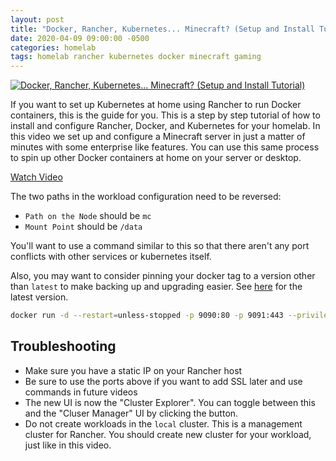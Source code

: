 ```yaml
---
layout: post
title: "Docker, Rancher, Kubernetes... Minecraft? (Setup and Install Tutorial)"
date: 2020-04-09 09:00:00 -0500
categories: homelab
tags: homelab rancher kubernetes docker minecraft gaming
---
```


[![Docker, Rancher, Kubernetes... Minecraft? (Setup and Install Tutorial)](https://img.youtube.com/vi/oILc0ywDVTk/0.jpg)](https://www.youtube.com/watch?v=oILc0ywDVTk "Docker, Rancher, Kubernetes... Minecraft? (Setup and Install Tutorial)")

If you want to set up Kubernetes at home using Rancher to run Docker containers, this is the guide for you. This is a step by step tutorial of how to install and configure Rancher, Docker, and Kubernetes for your homelab.  In this video we set up and configure a Minecraft server in just a matter of minutes with some enterprise like features.  You can use this same process to spin up other Docker containers at home on your server or desktop.

[Watch Video](https://www.youtube.com/watch?v=oILc0ywDVTk)


The two paths in the workload configuration need to be reversed:
 - `Path on the Node` should be `mc`
 - `Mount Point` should be `/data`

You'll want to use a command similar to this so that there aren't any port conflicts with other services or kubernetes itself.

Also, you may want to consider pinning your docker tag to a version other than `latest` to make backing up and upgrading easier. See [here](https://hub.docker.com/r/rancher/rancher/tags) for the latest version.

```bash
docker run -d --restart=unless-stopped -p 9090:80 -p 9091:443 --privileged -v /opt/rancher:/var/lib/rancher --name=rancher_docker_server rancher/rancher:latest
```

## Troubleshooting

* Make sure you have a static IP on your Rancher host
* Be sure to use the ports above if you want to add SSL later and use commands in future videos
* The new UI is now the "Cluster Explorer".  You can toggle between this and the "Cluser Manager" UI by clicking the button.
* Do not create workloads in the `local` cluster.  This is a management cluster for Rancher.  You should create new cluster for your workload, just like in this video.


